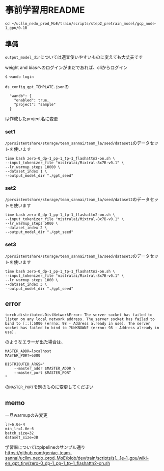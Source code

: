 # 事前学習用README

```
cd ~/ucllm_nedo_prod_MoE/train/scripts/step2_pretrain_model/gcp_node-1_gpu/0.1B
```

## 準備
`output_model_dir`については適宜使いやすいものに変えても大丈夫です

weight and biasへのログインがまだであれば、cliからログイン
```
$ wandb login
```

`ds_config_gpt_TEMPLATE.json`の
```
  "wandb": {
    "enabled": true,
    "project": "sample"
  }
```
は作成したproject名に変更


### set1
`/persistentshare/storage/team_sannai/team_la/seed/dataset1`のデータセットを使います

```
time bash zero-0_dp-1_pp-1_tp-1_flashattn2-on.sh \
--input_tokenizer_file "mistralai/Mixtral-8x7B-v0.1" \
--lr_warmup_steps 10000 \
--dataset_index 1 \
--output_model_dir "./gpt_seed"
```


### set2
`/persistentshare/storage/team_sannai/team_la/seed/dataset2`のデータセットを使います

```
time bash zero-0_dp-1_pp-1_tp-1_flashattn2-on.sh \
--input_tokenizer_file "mistralai/Mixtral-8x7B-v0.1" \
--lr_warmup_steps 5000 \
--dataset_index 2 \
--output_model_dir "./gpt_seed"
```


### set3
`/persistentshare/storage/team_sannai/team_la/seed/dataset3`のデータセットを使います

```
time bash zero-0_dp-1_pp-1_tp-1_flashattn2-on.sh \
--input_tokenizer_file "mistralai/Mixtral-8x7B-v0.1" \
--lr_warmup_steps 1000 \
--dataset_index 3 \
--output_model_dir "./gpt_seed"
```


## error
```
torch.distributed.DistNetworkError: The server socket has failed to listen on any local network address. The server socket has failed to bind to [::]:6000 (errno: 98 - Address already in use). The server socket has failed to bind to ?UNKNOWN? (errno: 98 - Address already in use).
```

のようなエラーが出た場合は、


```
MASTER_ADDR=localhost
MASTER_PORT=6000

DISTRIBUTED_ARGS="
    --master_addr $MASTER_ADDR \
    --master_port $MASTER_PORT
"
```

の`MASTER_PORT`を別のものに変更してください

## memo
一旦warmupのみ変更

```
lr=6.0e-4
min_lr=1.0e-6
batch_size=32
dataset_size=3B
```

学習率についてはpipelineのサンプル通り  
https://github.com/geniac-team-sannai/ucllm_nedo_prod_MoE/blob/dev/train/scripts/s[…]e-1_gpu/wiki-en_gpt_tiny/zero-0_dp-1_pp-1_tp-1_flashattn2-on.sh

